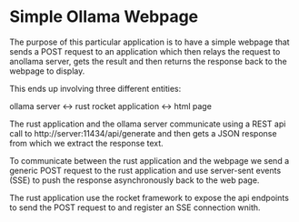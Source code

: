 # Simple Ollama Webpage

The purpose of this particular application is to have a simple webpage that sends a POST request to an application which then relays the request to anollama server, gets the result and then returns the response back to the
webpage to display.

This ends up involving three different entities:

ollama server <-> rust rocket application <-> html page

The rust application and the ollama server communicate using a REST api call to http://server:11434/api/generate and then gets a JSON response from which we extract the response text.

To communicate between the rust application and the webpage we send a generic POST request to the rust application and use server-sent events (SSE) to push the response asynchronously back to the web page.

The rust application use the rocket framework to expose the api endpoints to send the POST request to and register an SSE connection wnith.








